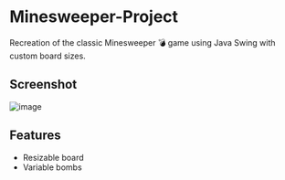 # Minesweeper-Project
Recreation of the classic Minesweeper 💣 game using Java Swing with custom board sizes.

## Screenshot
![image](https://github.com/VintanaEnf/Minesweeper-Project/assets/104513214/a5bb07a3-bf69-4592-a931-7fc44291944f)

## Features
- Resizable board
- Variable bombs
